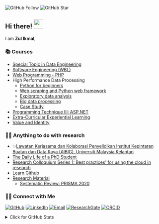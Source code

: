 ![GitHub Follow](https://img.shields.io/github/followers/lamki.svg?style=social&label=Follow)
![GitHub Star](https://img.shields.io/github/stars/lamki?affiliations=OWNER%2CCOLLABORATOR&style=social&label=Star)

## Hi there! <img src="https://raw.githubusercontent.com/drshahizan/lamki/master/img/wave.gif" width="30">

I am  __Zul Ikmal__,

### 📚 Courses
- [Special Topic in Data Engineering](https://github.com/lamki/special-topic-data-engineering)
- [Software Engineering (WBL)](https://github.com/lamki/software-engineering)
- [Web Programming - PHP](https://github.com/lamki/learn-php)
- High Performance Data Processing 
  -   [Python for beginners](https://github.com/lamki/python-tutorial)
  -   [Web scraping and Python web framework](https://github.com/lamki/python-web)
  -   [Exploratory data analysis](https://github.com/lamki/Python_EDA)
  -   [Big data processing](https://github.com/lamki/Python-big-data)
  -   [Case Study](https://github.com/lamki/python-tutorial/blob/main/case-study.md)
- [Programming Technique III: ASP.NET](https://github.com/lamki/learn-aspnet)
- [Extra-Curricular Experiential Learning](https://github.com/lamki/courses/blob/main/UKQT3001/readme.md)
- [Value and Identity](https://github.com/lamki/courses/blob/main/ULRS1012/readme.md)

### 👨‍💻 Anything to do with research
- ✨[Lawatan Kerjasama dan Kolaborasi Penyelidikan Institut Kepintaran Buatan dan Data Raya (AIBIG), Universiti Malaysia Kelantan](https://github.com/lamki/research-material/tree/main/bilik)
- [The Daily Life of a PhD Student](https://github.com/lamki/phd)
- [Research Colloquium Series 1: Best practices' for using the cloud in research](https://github.com/drshahizan/learn-github)
- [Learn Github](https://github.com/lamki/learn-github)
- [Research Material](https://github.com/lamki/research-material)
  -   [Systematic Review: PRISMA 2020](https://github.com/lamki/research-material/tree/main/SLR) 

### 🙌🏻 Connect with Me
<p align="left">
    <a href="https://github.com/drshahizan" target="_blank"><img alt="GitHub" src="https://img.shields.io/badge/-@lamki?style=flat-square&logo=GitHub&logoColor=white"></a>
    <a href="https://www.linkedin.com/in/drshahizan" target="_blank"><img alt="LinkedIn" src="https://img.shields.io/badge/-drshahizan-blue?style=flat-square&logo=Linkedin&logoColor=white&link=https://www.linkedin.com/in/drshahizan/"></a>
    <a href="mailto:shahizan@utm.my" target="_blank"><img alt="Email" src="https://img.shields.io/badge/-shahizan@utm.my-c14438?style=flat-square&logo=Gmail&logoColor=white&link=mailto:shahizan@utm.my.com"></a>
    <a href="https://www.researchgate.net/profile/Mohd-Othman-28" target="_blank"><img alt="ResearchGate" src="https://img.shields.io/badge/-ResearchGate-00CCBB?style=flat-square&logo=ResearchGate&logoColor=white"></a>
    <a href="https://orcid.org/0000-0003-4261-1873" target="_blank"><img alt="ORCID" src="https://img.shields.io/badge/-ORCID-A6CE39?style=flat-square&logo=ORCID&logoColor=white"></a>
</p>
  

<details>
<summary>Click for GitHub Stats</summary>
<p align="left">
    <img alt = "GitHub Stats" src="https://github-readme-stats.vercel.app/api?username=drshahizan&show_icons=true&hide=issues&icon_color=000000&hide_border=true&title_color=5391FE&text_color=555">
    <br>
    <img alt = "Top Language" src="https://github-readme-stats.vercel.app/api/top-langs/?username=drshahizan&hide=html,&hide_border=true&title_color=5391FE&text_color=555"
</p>
  
  ![Follower Badge](https://img.shields.io/github/followers/drshahizan)
  ![](https://visitor-badge.glitch.me/badge?page_id=drshahizan)

</details>
